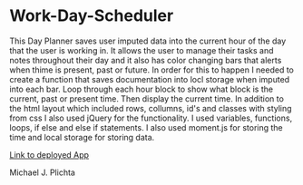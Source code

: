 # Work-Day-Scheduler

This Day Planner saves user imputed data into the current hour of the day that the user is working in. It allows the user to manage their tasks and notes throughout their day and it also has color changing bars that alerts when thime is present, past or future. In order for this to happen I needed to create a function that saves documentation into locl storage when imputed into each bar. Loop through each hour block to show what block is the current, past or present time. Then display the current time. In addition to the html layout which included rows, collumns, id's and classes with styling from css I also used jQuery for the functionality. I used variables, functions, loops, if else and else if statements. I also used moment.js for storing the time and local storage for storing data. 

[Link to deployed App](https://github.com/mekaleka/Work-Day-Scheduler)

Michael J. Plichta